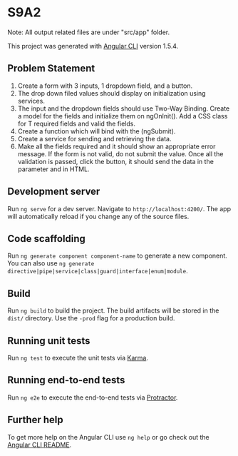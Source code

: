 # S9A2

Note: All output related files are under "src/app" folder.

This project was generated with [Angular CLI](https://github.com/angular/angular-cli) version 1.5.4.

## Problem Statement
1. Create a form with 3 inputs, 1 dropdown field, and a button.
2. The drop down filed values should display on initialization using services.
3. The input and the dropdown fields should use Two-Way Binding. Create a model
for the fields and initialize them on ngOnInit(). Add a CSS class for T required fields
and valid the fields.
4. Create a function which will bind with the (ngSubmit).
5. Create a service for sending and retrieving the data.
6. Make all the fields required and it should show an appropriate error message. If
the form is not valid, do not submit the value. Once all the validation is passed, click
the button, it should send the data in the parameter and in HTML.

## Development server

Run `ng serve` for a dev server. Navigate to `http://localhost:4200/`. The app will automatically reload if you change any of the source files.

## Code scaffolding

Run `ng generate component component-name` to generate a new component. You can also use `ng generate directive|pipe|service|class|guard|interface|enum|module`.

## Build

Run `ng build` to build the project. The build artifacts will be stored in the `dist/` directory. Use the `-prod` flag for a production build.

## Running unit tests

Run `ng test` to execute the unit tests via [Karma](https://karma-runner.github.io).

## Running end-to-end tests

Run `ng e2e` to execute the end-to-end tests via [Protractor](http://www.protractortest.org/).

## Further help

To get more help on the Angular CLI use `ng help` or go check out the [Angular CLI README](https://github.com/angular/angular-cli/blob/master/README.md).
